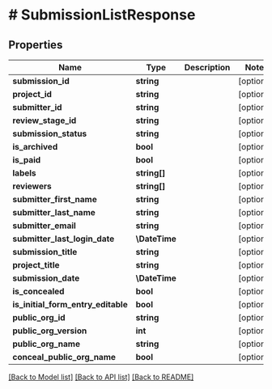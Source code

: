 # # SubmissionListResponse

## Properties

Name | Type | Description | Notes
------------ | ------------- | ------------- | -------------
**submission_id** | **string** |  | [optional]
**project_id** | **string** |  | [optional]
**submitter_id** | **string** |  | [optional]
**review_stage_id** | **string** |  | [optional]
**submission_status** | **string** |  | [optional]
**is_archived** | **bool** |  | [optional]
**is_paid** | **bool** |  | [optional]
**labels** | **string[]** |  | [optional]
**reviewers** | **string[]** |  | [optional]
**submitter_first_name** | **string** |  | [optional]
**submitter_last_name** | **string** |  | [optional]
**submitter_email** | **string** |  | [optional]
**submitter_last_login_date** | **\DateTime** |  | [optional]
**submission_title** | **string** |  | [optional]
**project_title** | **string** |  | [optional]
**submission_date** | **\DateTime** |  | [optional]
**is_concealed** | **bool** |  | [optional]
**is_initial_form_entry_editable** | **bool** |  | [optional]
**public_org_id** | **string** |  | [optional]
**public_org_version** | **int** |  | [optional]
**public_org_name** | **string** |  | [optional]
**conceal_public_org_name** | **bool** |  | [optional]

[[Back to Model list]](../../README.md#models) [[Back to API list]](../../README.md#endpoints) [[Back to README]](../../README.md)
